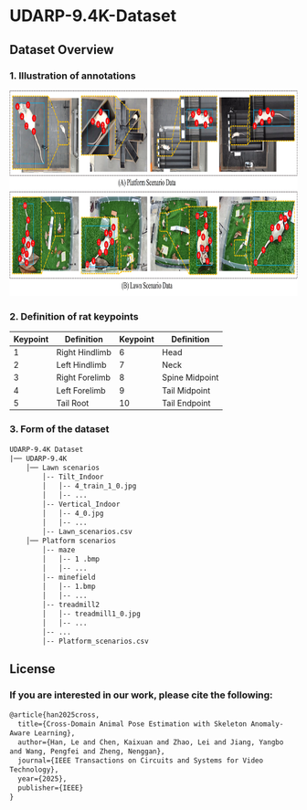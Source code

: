 # UDARP-9.4K-Dataset

## Dataset Overview
### 1. Illustration of annotations
<p align="center">
<img src="github/dataset.jpg" width="940" height='360'>
</p>

### 2. Definition of rat keypoints

| Keypoint | Definition             | Keypoint | Definition             |
|----------|------------------------|----------|------------------------|
| 1        | Right Hindlimb         | 6        | Head                   |
| 2        | Left Hindlimb          | 7        | Neck                   |
| 3        | Right Forelimb         | 8        | Spine Midpoint         |
| 4        | Left Forelimb          | 9        | Tail Midpoint          |
| 5        | Tail Root              | 10       | Tail Endpoint          | 

### 3. Form of the dataset
```text
UDARP-9.4K Dataset
|── UDARP-9.4K
    │── Lawn scenarios
        │-- Tilt_Indoor
        │   │-- 4_train_1_0.jpg
        │   │-- ...
        │-- Vertical_Indoor
        │   │-- 4_0.jpg
        │   │-- ...
        │-- Lawn_scenarios.csv
    │── Platform scenarios
        │-- maze
        │   │-- 1 .bmp
        │   │-- ...
        │-- minefield
        │   │-- 1.bmp
        │   │-- ...
        │-- treadmill2
        │   │-- treadmill1_0.jpg
        │   │-- ...
        │-- ...
        │-- Platform_scenarios.csv
```

## License
### If you are interested in our work, please cite the following:

```
@article{han2025cross,
  title={Cross-Domain Animal Pose Estimation with Skeleton Anomaly-Aware Learning},
  author={Han, Le and Chen, Kaixuan and Zhao, Lei and Jiang, Yangbo and Wang, Pengfei and Zheng, Nenggan},
  journal={IEEE Transactions on Circuits and Systems for Video Technology},
  year={2025},
  publisher={IEEE}
}
```
